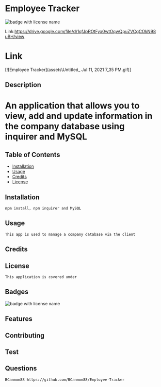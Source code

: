 # **Employee Tracker**

  <img src="https://img.shields.io/badge/mybadge--blue" alt="badge with license name"/>

  Link:https://drive.google.com/file/d/1qfJpROtFyx0wtOqwQpuZVCgCOkN98uBH/view
  

# Link
 [![Employee Tracker](assets\Untitled_ Jul 11, 2021 7_35 PM.gif)]

  ## Description

  # An application that allows you to view, add and update information in the company database using inquirer and MySQL

  ## Table of Contents        
   * [Installation](#Installation)
   * [Usage](#Usage)       
   * [Credits](#Credits)       
   * [License](#License)   
       
   ## Installation

    npm install, npm inquirer and MySQL       

   ## Usage

    This app is used to manage a company database via the client       

   ## Credits

           

   ## License

    This application is covered under        

   ## Badges

   <img src="https://img.shields.io/badge/mybadge--blue" alt="badge with license name"/>      
 
   ## Features

           

   ## Contributing

           

   ## Test

        
    
   ## Questions
    BCannon88 https://github.com/BCannon88/Employee-Tracker